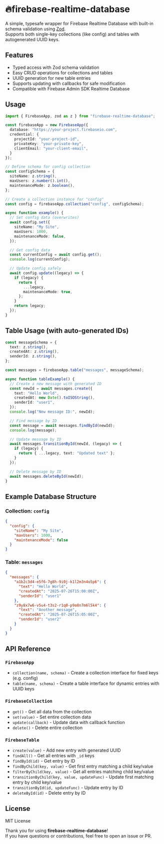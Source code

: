 
# 🔥firebase-realtime-database

A simple, typesafe wrapper for Firebase Realtime Database with built-in schema validation using [Zod](https://github.com/colinhacks/zod).  
Supports both single-key collections (like config) and tables with autogenerated UUID keys.

## Features

- Typed access with Zod schema validation
- Easy CRUD operations for collections and tables
- UUID generation for new table entries
- Supports updating with callbacks for safe modification
- Compatible with Firebase Admin SDK Realtime Database

## Usage

```ts
import { FirebaseApp, zod as z } from "firebase-realtime-database";

const firebaseApp = new FirebaseApp({
  database: "https://your-project.firebaseio.com",
  credential: {
    projectId: "your-project-id",
    privateKey: "your-private-key",
    clientEmail: "your-client-email",
  }
});

// Define schema for config collection
const configSchema = {
  siteName: z.string(),
  maxUsers: z.number().int(),
  maintenanceMode: z.boolean(),
};

// Create a collection instance for "config"
const config = firebaseApp.collection("config", configSchema);

async function example() {
  // Set config data (overwrites)
  await config.set({
    siteName: "My Site",
    maxUsers: 1000,
    maintenanceMode: false,
  });

  // Get config data
  const currentConfig = await config.get();
  console.log(currentConfig);

  // Update config safely
  await config.update((legacy) => {
    if (legacy) {
      return {
        ...legacy,
        maintenanceMode: true,
      };
    }
    return legacy;
  });
}
```

## Table Usage (with auto-generated IDs)

```ts
const messageSchema = {
  text: z.string(),
  createdAt: z.string(),
  senderId: z.string(),
};

const messages = firebaseApp.table("messages", messageSchema);

async function tableExample() {
  // Create a new message with generated ID
  const newId = await messages.create({
    text: "Hello World",
    createdAt: new Date().toISOString(),
    senderId: "user1",
  });
  console.log("New message ID:", newId);

  // Find message by ID
  const message = await messages.findById(newId);
  console.log(message);

  // Update message by ID
  await messages.transitionById(newId, (legacy) => {
    if (legacy) {
      return { ...legacy, text: "Updated text" };
    }
  });

  // Delete message by ID
  await messages.deleteById(newId);
}
```

## Example Database Structure

### Collection: `config`

```json
{
  "config": {
    "siteName": "My Site",
    "maxUsers": 1000,
    "maintenanceMode": false
  }
}
```

### Table: `messages`

```json
{
  "messages": {
    "a1b2c3d4-e5f6-7g8h-9i0j-k1l2m3n4o5p6": {
      "text": "Hello World",
      "createdAt": "2025-07-26T15:00:00Z",
      "senderId": "user1"
    },
    "z9y8x7w6-v5u4-t3s2-r1q0-p9o8n7m6l5k4": {
      "text": "Another message",
      "createdAt": "2025-07-26T15:05:00Z",
      "senderId": "user2"
    }
  }
}
```

## API Reference

### `FirebaseApp`

- `collection(name, schema)` - Create a collection interface for fixed keys (e.g. config)
- `table(name, schema)` - Create a table interface for dynamic entries with UUID keys

### `FirebaseCollection`

- `get()` - Get all data from the collection
- `set(value)` - Set entire collection data
- `update(callback)` - Update data with callback function
- `delete()` - Delete entire collection

### `FirebaseTable`

- `create(value)` - Add new entry with generated UUID
- `findAll()` - Get all entries with `_id` keys
- `findById(id)` - Get entry by ID
- `findByChild(key, value)` - Get first entry matching a child key/value
- `filterByChild(key, value)` - Get all entries matching child key/value
- `transitionByChild(key, value, updateFunc)` - Update first matching entry by child key/value
- `transitionById(id, updateFunc)` - Update entry by ID
- `deleteById(id)` - Delete entry by ID

## License

MIT License

Thank you for using **firebase-realtime-database**!  
If you have questions or contributions, feel free to open an issue or PR.

